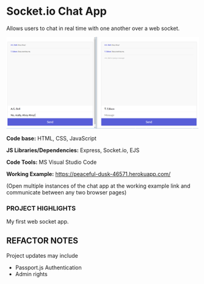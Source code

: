 # Socket.io Chat App
Allows users to chat in real time with one another over a web socket.

![](https://github.com/CLewisMessina/Socket_IO_Chat_App/blob/master/Socket_IO_Chat_App.png)

**Code base:** HTML, CSS, JavaScript

**JS Libraries/Dependencies:** Express, Socket.io, EJS

**Code Tools:** MS Visual Studio Code

**Working Example:** https://peaceful-dusk-46571.herokuapp.com/ 


(Open multiple instances of the chat app at the working example link and communicate between any two browser pages)

### PROJECT HIGHLIGHTS
My first web socket app.

## REFACTOR NOTES
Project updates may include
* Passport.js Authentication
* Admin rights
